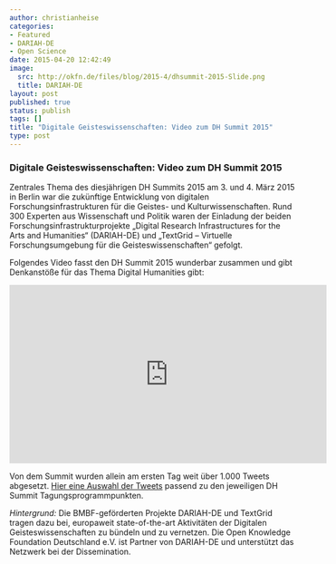 ```yaml
---
author: christianheise
categories:
- Featured
- DARIAH-DE
- Open Science
date: 2015-04-20 12:42:49
image:
  src: http://okfn.de/files/blog/2015-4/dhsummit-2015-Slide.png
  title: DARIAH-DE
layout: post
published: true
status: publish
tags: []
title: "Digitale Geisteswissenschaften: Video zum DH Summit 2015"
type: post
---
```


### Digitale Geisteswissenschaften: Video zum DH Summit 2015

Zentrales Thema des diesjährigen DH Summits 2015 am 3. und 4. März 2015 in Berlin war die zukünftige Entwicklung von digitalen Forschungsinfrastrukturen für die Geistes- und Kulturwissenschaften. Rund 300 Experten aus Wissenschaft und Politik waren der Einladung der beiden Forschungsinfrastrukturprojekte „Digital Research Infrastructures for the Arts and Humanities“ (DARIAH-DE) und „TextGrid – Virtuelle Forschungsumgebung für die Geisteswissenschaften“ gefolgt.

Folgendes Video fasst den DH Summit 2015 wunderbar zusammen und gibt Denkanstöße für das Thema Digital Humanities gibt:
<iframe width="560" height="315" src="https://www.youtube.com/embed/P2NTLs2IV48" frameborder="0" allowfullscreen></iframe>

Von dem Summit wurden allein am ersten Tag weit über 1.000 Tweets abgesetzt. [Hier eine Auswahl der Tweets](http://storify.com/christianheise/dhsummit15) passend zu den jeweiligen DH Summit Tagungsprogrammpunkten.

_Hintergrund:_ Die BMBF-geförderten Projekte DARIAH-DE und TextGrid tragen dazu bei, europaweit state-of-the-art Aktivitäten der Digitalen Geisteswissenschaften zu bündeln und zu vernetzen. Die Open Knowledge Foundation Deutschland e.V. ist Partner von DARIAH-DE und unterstützt das Netzwerk bei der Dissemination.



